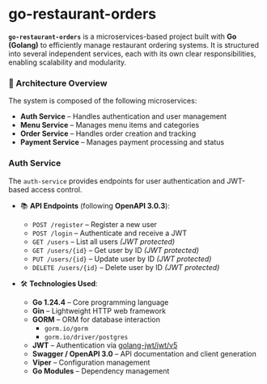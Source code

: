 # go-restaurant-orders

**`go-restaurant-orders`** is a microservices-based project built with **Go (Golang)** to efficiently manage restaurant ordering systems. It is structured into several independent services, each with its own clear responsibilities, enabling scalability and modularity.

### 🧩 Architecture Overview

The system is composed of the following microservices:

- **Auth Service** – Handles authentication and user management
- **Menu Service** – Manages menu items and categories
- **Order Service** – Handles order creation and tracking
- **Payment Service** – Manages payment processing and status

### Auth Service 
  The `auth-service` provides endpoints for user authentication and JWT-based access control.

  - 📚 **API Endpoints** (following **OpenAPI 3.0.3**):
    - `POST /register` – Register a new user  
    - `POST /login` – Authenticate and receive a JWT  
    - `GET /users` – List all users *(JWT protected)*  
    - `GET /users/{id}` – Get user by ID *(JWT protected)*  
    - `PUT /users/{id}` – Update user by ID *(JWT protected)*  
    - `DELETE /users/{id}` – Delete user by ID *(JWT protected)*  

  - 🛠️ **Technologies Used**:
    - **Go 1.24.4** – Core programming language  
    - **Gin** – Lightweight HTTP web framework  
    - **GORM** – ORM for database interaction  
      - `gorm.io/gorm`  
      - `gorm.io/driver/postgres`  
    - **JWT** – Authentication via [golang-jwt/jwt/v5](https://github.com/golang-jwt/jwt)  
    - **Swagger / OpenAPI 3.0** – API documentation and client generation  
    - **Viper** – Configuration management  
    - **Go Modules** – Dependency management  
